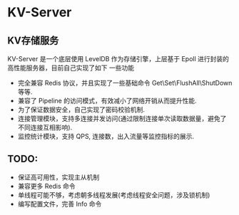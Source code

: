 # KV-Server

## KV存储服务

KV-Server 是⼀个底层使⽤ LevelDB 作为存储引擎，上层基于 Epoll 进⾏封装的⾼性能服务器，⽬前⾃⼰实现了如下
⼀些功能

* 完全兼容 Redis 协议，并且实现了⼀些基础命令 Get\Set\FlushAll\ShutDown 等等.
* 兼容了 Pipeline 的访问模式，有效减⼩了⽹络开销从⽽提升性能.
* 为了保证数据安全，⾃⼰实现了密码校验机制.
* 连接管理模块，⽀持多连接并发访问(通过限制连接单次读取数据量，避免了不同连接互相影响).
* 监控统计模块，⽀持 QPS, 连接数，出⼊流量等监控指标的展示.

## TODO:

* 保证高可用性，实现主从机制
* 兼容更多 Redis 命令
* 单线程可能不够，考虑朝多线程发展(考虑线程安全问题，涉及锁机制)
* 编写配置文件，完善 Info 命令
 
